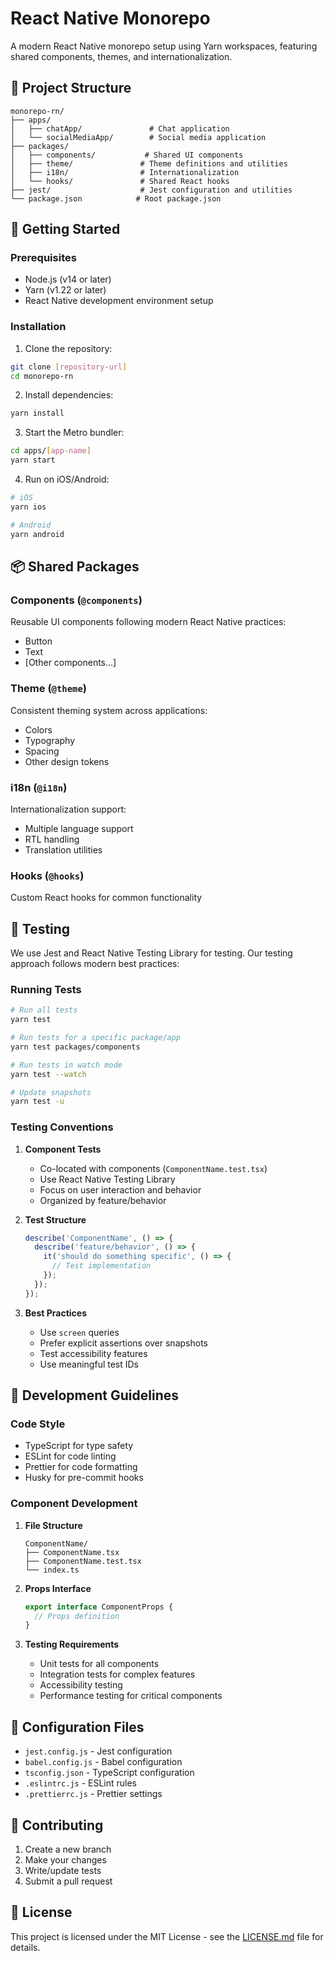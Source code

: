 # React Native Monorepo

A modern React Native monorepo setup using Yarn workspaces, featuring shared components, themes, and internationalization.

## 📁 Project Structure

```
monorepo-rn/
├── apps/
│   ├── chatApp/               # Chat application
│   └── socialMediaApp/        # Social media application
├── packages/
│   ├── components/           # Shared UI components
│   ├── theme/               # Theme definitions and utilities
│   ├── i18n/                # Internationalization
│   └── hooks/               # Shared React hooks
├── jest/                    # Jest configuration and utilities
└── package.json            # Root package.json
```

## 🚀 Getting Started

### Prerequisites

- Node.js (v14 or later)
- Yarn (v1.22 or later)
- React Native development environment setup

### Installation

1. Clone the repository:
```bash
git clone [repository-url]
cd monorepo-rn
```

2. Install dependencies:
```bash
yarn install
```

3. Start the Metro bundler:
```bash
cd apps/[app-name]
yarn start
```

4. Run on iOS/Android:
```bash
# iOS
yarn ios

# Android
yarn android
```

## 📦 Shared Packages

### Components (`@components`)
Reusable UI components following modern React Native practices:
- Button
- Text
- [Other components...]

### Theme (`@theme`)
Consistent theming system across applications:
- Colors
- Typography
- Spacing
- Other design tokens

### i18n (`@i18n`)
Internationalization support:
- Multiple language support
- RTL handling
- Translation utilities

### Hooks (`@hooks`)
Custom React hooks for common functionality

## 🧪 Testing

We use Jest and React Native Testing Library for testing. Our testing approach follows modern best practices:

### Running Tests

```bash
# Run all tests
yarn test

# Run tests for a specific package/app
yarn test packages/components

# Run tests in watch mode
yarn test --watch

# Update snapshots
yarn test -u
```

### Testing Conventions

1. **Component Tests**
   - Co-located with components (`ComponentName.test.tsx`)
   - Use React Native Testing Library
   - Focus on user interaction and behavior
   - Organized by feature/behavior

2. **Test Structure**
   ```typescript
   describe('ComponentName', () => {
     describe('feature/behavior', () => {
       it('should do something specific', () => {
         // Test implementation
       });
     });
   });
   ```

3. **Best Practices**
   - Use `screen` queries
   - Prefer explicit assertions over snapshots
   - Test accessibility features
   - Use meaningful test IDs

## 📝 Development Guidelines

### Code Style

- TypeScript for type safety
- ESLint for code linting
- Prettier for code formatting
- Husky for pre-commit hooks

### Component Development

1. **File Structure**
   ```
   ComponentName/
   ├── ComponentName.tsx
   ├── ComponentName.test.tsx
   └── index.ts
   ```

2. **Props Interface**
   ```typescript
   export interface ComponentProps {
     // Props definition
   }
   ```

3. **Testing Requirements**
   - Unit tests for all components
   - Integration tests for complex features
   - Accessibility testing
   - Performance testing for critical components

## 🔧 Configuration Files

- `jest.config.js` - Jest configuration
- `babel.config.js` - Babel configuration
- `tsconfig.json` - TypeScript configuration
- `.eslintrc.js` - ESLint rules
- `.prettierrc.js` - Prettier settings

## 🤝 Contributing

1. Create a new branch
2. Make your changes
3. Write/update tests
4. Submit a pull request

## 📄 License

This project is licensed under the MIT License - see the [LICENSE.md](LICENSE.md) file for details.
